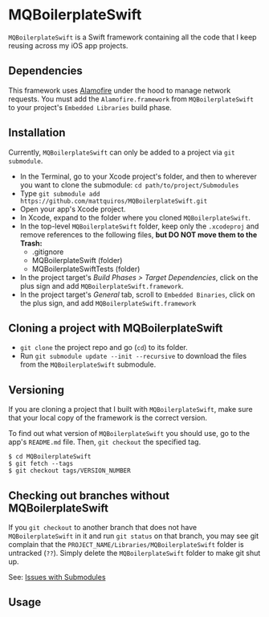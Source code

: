 # MQBoilerplateSwift

`MQBoilerplateSwift` is a Swift framework containing all the code that I keep reusing across my iOS app projects.

## Dependencies

This framework uses [Alamofire](https://github.com/Alamofire/Alamofire) under the hood to manage network requests. You must add the `Alamofire.framework` from `MQBoilerplateSwift` to your project's `Embedded Libraries` build phase.

## Installation

Currently, `MQBoilerplateSwift` can only be added to a project via `git submodule`.

* In the Terminal, go to your Xcode project's folder, and then to wherever you want to clone the submodule: `cd path/to/project/Submodules`
* Type `git submodule add https://github.com/mattquiros/MQBoilerplateSwift.git`
* Open your app's Xcode project.
* In Xcode, expand to the folder where you cloned `MQBoilerplateSwift`.
* In the top-level `MQBoilerplateSwift` folder, keep only the `.xcodeproj` and remove references to the following files, **but DO NOT move them to the Trash:**
    * .gitignore
    * MQBoilerplateSwift (folder)
    * MQBoilerplateSwiftTests (folder)
* In the project target's *Build Phases > Target Dependencies*, click on the plus sign and add `MQBoilerplateSwift.framework`.
* In the project target's *General* tab, scroll to `Embedded Binaries`, click on the plus sign, and add `MQBoilerplateSwift.framework`

## Cloning a project with MQBoilerplateSwift

* `git clone` the project repo and go (`cd`) to its folder.
* Run `git submodule update --init --recursive` to download the files from the `MQBoilerplateSwift` submodule.

## Versioning

If you are cloning a project that I built with `MQBoilerplateSwift`, make sure that your local copy of the framework is the correct version.

To find out what version of `MQBoilerplateSwift` you should use, go to the app's `README.md` file. Then, `git checkout` the specified tag.

```
$ cd MQBoilerplateSwift
$ git fetch --tags
$ git checkout tags/VERSION_NUMBER
```

## Checking out branches without MQBoilerplateSwift

If you `git checkout` to another branch that does not have `MQBoilerplateSwift` in it and run `git status` on that branch, you may see git complain that the `PROJECT_NAME/Libraries/MQBoilerplateSwift` folder is untracked (`??`). Simply delete the `MQBoilerplateSwift` folder to make git shut up.

See: [Issues with Submodules](http://git-scm.com/book/en/v2/Git-Tools-Submodules#Issues-with-Submodules)

## Usage